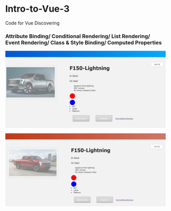 # Intro-to-Vue-3
Code for Vue Discovering

### Attribute Binding/ Conditional Rendering/ List Rendering/ Event Rendering/ Class & Style Binding/ Computed Properties
![Blue Truck Product](https://github.com/willianchu/Intro-to-Vue-3/blob/main/docs/disableBlue.jpg "out of stock")

![Red Truck Product](https://github.com/willianchu/Intro-to-Vue-3/blob/main/docs/disableRed.jpg "out of stock")

